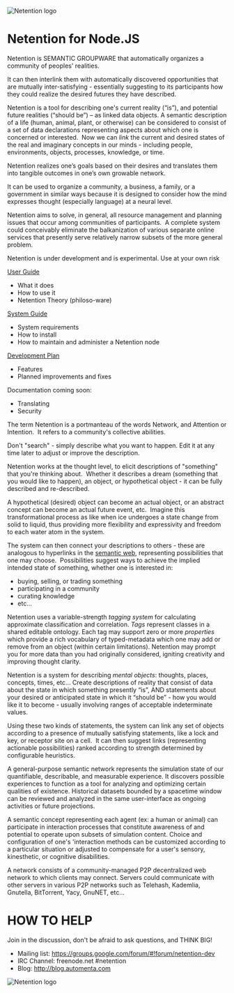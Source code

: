 ![Netention logo](https://raw.github.com/automenta/netentionjs2/master/doc/netention_logo_6.small.png)

Netention for Node.JS
=====================

Netention is SEMANTIC GROUPWARE that automatically organizes a community of peoples' realities.

It can then interlink them with automatically discovered opportunities that are mutually inter-satisfying - essentially suggesting to its participants how they could realize the desired futures they have described.

Netention is a tool for describing one's current reality (“is”), and potential future realities (“should be”) – as linked data objects. A semantic description of a life (human, animal, plant, or otherwise) can be considered to consist of a set of data declarations representing aspects about which one is concerned or interested.  Now we can _link_ the current and desired states of the real and imaginary concepts in our minds - including people, environments, objects, processes, knowledge, or time.

Netention realizes one’s goals based on their desires and translates them into tangible outcomes in one’s own growable network.

It can be used to organize a community, a business, a family, or a government in similar ways because it is designed to consider how the mind expresses thought (especially language) at a neural level.

Netention aims to solve, in general, all resource management and planning issues that occur among communities of participants.  A complete system could conceivably eliminate the balkanization of various separate online services that presently serve relatively narrow subsets of the more general problem.

Netention is under development and is experimental.  Use at your own risk

[User Guide](https://github.com/automenta/netentionjs2/blob/master/doc/netention_user_guide.md)
*   What it does
*   How to use it
*   Netention Theory (philoso-ware)

[System Guide](https://github.com/automenta/netentionjs2/blob/master/doc/netention_system_guide.md)
*   System requirements
*   How to install
*   How to maintain and administer a Netention node

[Development Plan](https://github.com/automenta/netentionjs2/blob/master/doc/netention_development_plan.md)
*   Features
*   Planned improvements and fixes

Documentation coming soon:
* Translating
* Security

The term Netention is a portmanteau of the words Network, and Attention or Intention.  It refers to a community's collective abilities.

Don't "search" - simply describe what you want to happen.  Edit it at any time later to adjust or improve the description.

Netention works at the thought level, to elicit descriptions of "something" that you're thinking about.  Whether it describes a dream (something that you would like to happen), an object, or hypothetical object - it can be fully described and re-described.  

A hypothetical (desired) object can become an actual object, or an abstract concept can become an actual future event, etc.  Imagine this transformational process as like when ice undergoes a state change from solid to liquid, thus providing more flexibility and expressivity and freedom to each water atom in the system.

The system can then connect your descriptions to others - these are analogous to hyperlinks in the [semantic web](en.wikipedia.org/wiki/Semantic_Web‎), representing possibilities that one may choose.  Possibilities suggest ways to achieve the implied intended state of something, whether one is interested in:
* buying, selling, or trading something
* participating in a community
* curating knowledge
* etc...

Netention uses a variable-strength _tagging system_ for calculating approximate classification and correlation.  _Tags_ represent classes in a shared editable ontology.  Each tag may support zero or more _properties_ which provide a rich vocabulary of typed-metadata which one may add or remove from an object (within certain limitations).  Netention may prompt you for more data than you had originally considered, igniting creativity and improving thought clarity.

Netention is a system for describing _mental objects_: thoughts, places, concepts, times, etc... Create descriptions of reality that consist of data about the state in which something presently “is”, AND statements about your desired or anticipated state in which it “should be” - how you would like it to become - usually involving ranges of acceptable indeterminate values.

Using these two kinds of statements, the system can link any set of objects according to a presence of mutually satisfying statements, like a lock and key, or receptor site on a cell.  It can then suggest links (representing actionable possibilities) ranked according to strength determined by configurable heuristics.

A general-purpose semantic network represents the simulation state of our quantifiable, describable, and measurable experience.  It discovers possible experiences to function as a tool for analyzing and optimizing certain qualities of existence.  Historical datasets bounded by a spacetime window can be reviewed and analyzed in the same user-interface as ongoing activities or future projections.

A semantic concept representing each agent (ex: a human or animal) can participate in interaction processes that constitute awareness of and potential to operate upon subsets of simulation content. Choice and configuration of one's 'interaction methods can be customized according to a particular situation or adjusted to compensate for a user's sensory, kinesthetic, or cognitive disabilities. 

A network consists of a community-managed P2P decentralized web network to which clients may connect. Servers could communicate with other servers in various P2P networks such as Telehash, Kademlia, Gnutella, BitTorrent, Yacy, GnuNET, etc...

HOW TO HELP
===========
Join in the discussion, don't be afraid to ask questions, and THINK BIG!
* Mailing list: https://groups.google.com/forum/#!forum/netention-dev
* IRC Channel: freenode.net #netention
* Blog: http://blog.automenta.com

![Netention logo](https://raw.github.com/automenta/netentionjs2/master/doc/netention_logo_1.png)
